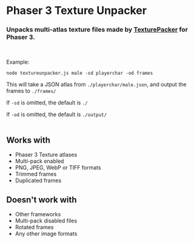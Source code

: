 # Phaser 3 Texture Unpacker

### Unpacks multi-atlas texture files made by <a href="https://www.codeandweb.com/texturepacker">TexturePacker</a> for Phaser 3.
</br>

Example:

```
node textureunpacker.js male -sd playerchar -od frames
```
This will take a JSON atlas from `./playerchar/male.json`, and output the frames to `./frames/`

If `-sd` is omitted, the default is `./`

If `-od` is omitted, the default is `./output/`
</br>
</br>

## Works with

- Phaser 3 Texture atlases
- Multi-pack enabled
- PNG, JPEG, WebP or TIFF formats
- Trimmed frames
- Duplicated frames

## Doesn't work with

- Other frameworks
- Multi-pack disabled files
- Rotated frames
- Any other image formats
